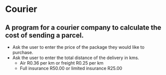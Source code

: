 # Courier

## A program for a courier company to calculate the cost of sending a parcel.

* Ask the user to enter the price of the package they would like to purchase.
* Ask the user to enter the total distance of the delivery in kms.
  * Air R0.36 per km or freight R0.25 per km
  * Full insurance R50.00 or limited insurance R25.00
